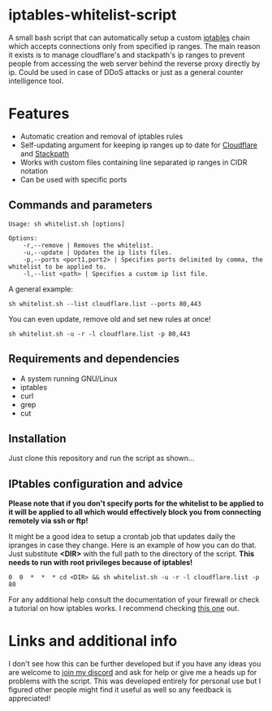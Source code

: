 # iptables-whitelist-script

A small bash script that can automatically setup a custom [iptables](https://en.wikipedia.org/wiki/Iptables) chain which accepts connections only from specified ip ranges. The main reason it exists is to manage cloudflare's and stackpath's ip ranges to prevent people from accessing the web server behind the reverse proxy directly by ip. Could be used in case of DDoS attacks or just as a general counter intelligence tool. 


# Features

 - Automatic creation and removal of iptables rules 
 - Self-updating argument for keeping ip ranges up to date for [Cloudflare](https://www.cloudflare.com/ips/) and [Stackpath](https://support.stackpath.com/hc/en-us/article_attachments/360083735711/ipblocks.txt)
 - Works with custom files containing line separated ip ranges in CIDR notation
 - Can be used with specific ports

## Commands and parameters

    
    Usage: sh whitelist.sh [options]
    
    Options:
	    -r,--remove | Removes the whitelist.
	    -u,--update | Updates the ip lists files.
	    -p,--ports <port1,port2> | Specifies ports delimited by comma, the whitelist to be applied to.
	    -l,--list <path> | Specifies a custom ip list file.

A general example:

    sh whitelist.sh --list cloudflare.list --ports 80,443 
You can even update, remove old and set new rules at once!

    sh whitelist.sh -u -r -l cloudflare.list -p 80,443

## Requirements and dependencies

 - A system running GNU/Linux
 - iptables
- curl
- grep
- cut

## Installation
Just clone this repository and run the script as shown...

## IPtables configuration and advice
**Please note that if you don't specify ports for the whitelist to be applied to it will be applied to all which would effectively block you from connecting remotely via ssh or ftp!**

It might be a good idea to setup a crontab job that updates daily the ipranges in case they change. Here is an example of how you can do that. Just substitute **\<DIR>** with the full path to the directory of the script. **This needs to run with root privileges because of iptables!**

    0  0  *  *  * cd <DIR> && sh whitelist.sh -u -r -l cloudflare.list -p 80

For any additional help consult the documentation of your firewall or check a tutorial on how iptables works. I recommend checking [this one](https://www.booleanworld.com/depth-guide-iptables-linux-firewall/) out. 

# Links and additional info

I don't see how this can be further developed but if you have any ideas you are welcome to [join my discord](https://discord.gg/VMSDGVD) and ask for help or give me a heads up for problems with the script. This was developed entirely for personal use but I figured other people might find it useful as well so any feedback is appreciated!